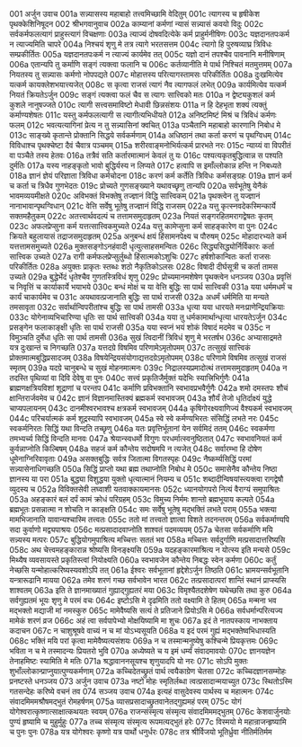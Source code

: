 001	अर्जुन उवाच
001a	सन्न्यासस्य महाबाहो तत्त्वमिच्छामि वेदितुम्
001c	त्यागस्य च हृषीकेश पृथक्केशिनिषूदन
002	श्रीभगवानुवाच
002a	काम्यानां कर्मणां न्यासं सन्न्यासं कवयो विदुः
002c	सर्वकर्मफलत्यागं प्राहुस्त्यागं विचक्षणाः
003a	त्याज्यं दोषवदित्येके कर्म प्राहुर्मनीषिणः
003c	यज्ञदानतपःकर्म न त्याज्यमिति चापरे
004a	निश्चयं शृणु मे तत्र त्यागे भरतसत्तम
004c	त्यागो हि पुरुषव्याघ्र त्रिविधः सम्प्रकीर्तितः
005a	यज्ञदानतपःकर्म न त्याज्यं कार्यमेव तत्
005c	यज्ञो दानं तपश्चैव पावनानि मनीषिणाम्
006a	एतान्यपि तु कर्माणि सङ्गं त्यक्त्वा फलानि च
006c	कर्तव्यानीति मे पार्थ निश्चितं मतमुत्तमम्
007a	नियतस्य तु सन्न्यासः कर्मणो नोपपद्यते
007c	मोहात्तस्य परित्यागस्तामसः परिकीर्तितः
008a	दुःखमित्येव यत्कर्म कायक्लेशभयात्त्यजेत्
008c	स कृत्वा राजसं त्यागं नैव त्यागफलं लभेत्
009a	कार्यमित्येव यत्कर्म नियतं क्रियतेऽर्जुन
009c	सङ्गं त्यक्त्वा फलं चैव स त्यागः सात्त्विको मतः
010a	न द्वेष्ट्यकुशलं कर्म कुशले नानुषज्जते
010c	त्यागी सत्त्वसमाविष्टो मेधावी छिन्नसंशयः
011a	न हि देहभृता शक्यं त्यक्तुं कर्माण्यशेषतः
011c	यस्तु कर्मफलत्यागी स त्यागीत्यभिधीयते
012a	अनिष्टमिष्टं मिश्रं च त्रिविधं कर्मणः फलम्
012c	भवत्यत्यागिनां प्रेत्य न तु सन्न्यासिनां क्वचित्
013a	पञ्चैतानि महाबाहो कारणानि निबोध मे
013c	साङ्ख्ये कृतान्ते प्रोक्तानि सिद्धये सर्वकर्मणाम्
014a	अधिष्ठानं तथा कर्ता करणं च पृथग्विधम्
014c	विविधाश्च पृथक्चेष्टा दैवं चैवात्र पञ्चमम्
015a	शरीरवाङ्मनोभिर्यत्कर्म प्रारभते नरः
015c	न्याय्यं वा विपरीतं वा पञ्चैते तस्य हेतवः
016a	तत्रैवं सति कर्तारमात्मानं केवलं तु यः
016c	पश्यत्यकृतबुद्धित्वान्न स पश्यति दुर्मतिः
017a	यस्य नाहङ्कृतो भावो बुद्धिर्यस्य न लिप्यते
017c	हत्वापि स इमाँल्लोकान्न हन्ति न निबध्यते
018a	ज्ञानं ज्ञेयं परिज्ञाता त्रिविधा कर्मचोदना
018c	करणं कर्म कर्तेति त्रिविधः कर्मसङ्ग्रहः
019a	ज्ञानं कर्म च कर्ता च त्रिधैव गुणभेदतः
019c	प्रोच्यते गुणसङ्ख्याने यथावच्छृणु तान्यपि
020a	सर्वभूतेषु येनैकं भावमव्ययमीक्षते
020c	अविभक्तं विभक्तेषु तज्ज्ञानं विद्धि सात्त्विकम्
021a	पृथक्त्वेन तु यज्ज्ञानं नानाभावान्पृथग्विधान्
021c	वेत्ति सर्वेषु भूतेषु तज्ज्ञानं विद्धि राजसम्
022a	यत्तु कृत्स्नवदेकस्मिन्कार्ये सक्तमहैतुकम्
022c	अतत्त्वार्थवदल्पं च तत्तामसमुदाहृतम्
023a	नियतं सङ्गरहितमरागद्वेषतः कृतम्
023c	अफलप्रेप्सुना कर्म यत्तत्सात्त्विकमुच्यते
024a	यत्तु कामेप्सुना कर्म साहङ्कारेण वा पुनः
024c	क्रियते बहुलायासं तद्राजसमुदाहृतम्
025a	अनुबन्धं क्षयं हिंसामनपेक्ष्य च पौरुषम्
025c	मोहादारभ्यते कर्म यत्तत्तामसमुच्यते
026a	मुक्तसङ्गोऽनहंवादी धृत्युत्साहसमन्वितः
026c	सिद्ध्यसिद्ध्योर्निर्विकारः कर्ता सात्त्विक उच्यते
027a	रागी कर्मफलप्रेप्सुर्लुब्धो हिंसात्मकोऽशुचिः
027c	हर्षशोकान्वितः कर्ता राजसः परिकीर्तितः
028a	अयुक्तः प्राकृतः स्तब्धः शठो नैकृतिकोऽलसः
028c	विषादी दीर्घसूत्री च कर्ता तामस उच्यते
029a	बुद्धेर्भेदं धृतेश्चैव गुणतस्त्रिविधं शृणु
029c	प्रोच्यमानमशेषेण पृथक्त्वेन धनञ्जय
030a	प्रवृत्तिं च निवृत्तिं च कार्याकार्ये भयाभये
030c	बन्धं मोक्षं च या वेत्ति बुद्धिः सा पार्थ सात्त्विकी
031a	यया धर्ममधर्मं च कार्यं चाकार्यमेव च
031c	अयथावत्प्रजानाति बुद्धिः सा पार्थ राजसी
032a	अधर्मं धर्ममिति या मन्यते तमसावृता
032c	सर्वार्थान्विपरीतांश्च बुद्धिः सा पार्थ तामसी
033a	धृत्या यया धारयते मनःप्राणेन्द्रियक्रियाः
033c	योगेनाव्यभिचारिण्या धृतिः सा पार्थ सात्त्विकी
034a	यया तु धर्मकामार्थान्धृत्या धारयतेऽर्जुन
034c	प्रसङ्गेन फलाकाङ्क्षी धृतिः सा पार्थ राजसी
035a	यया स्वप्नं भयं शोकं विषादं मदमेव च
035c	न विमुञ्चति दुर्मेधा धृतिः सा पार्थ तामसी
036a	सुखं त्विदानीं त्रिविधं शृणु मे भरतर्षभ
036c	अभ्यासाद्रमते यत्र दुःखान्तं च निगच्छति
037a	यत्तदग्रे विषमिव परिणामेऽमृतोपमम्
037c	तत्सुखं सात्त्विकं प्रोक्तमात्मबुद्धिप्रसादजम्
038a	विषयेन्द्रियसंयोगाद्यत्तदग्रेऽमृतोपमम्
038c	परिणामे विषमिव तत्सुखं राजसं स्मृतम्
039a	यदग्रे चानुबन्धे च सुखं मोहनमात्मनः
039c	निद्रालस्यप्रमादोत्थं तत्तामसमुदाहृतम्
040a	न तदस्ति पृथिव्यां वा दिवि देवेषु वा पुनः
040c	सत्त्वं प्रकृतिजैर्मुक्तं यदेभिः स्यात्त्रिभिर्गुणैः
041a	ब्राह्मणक्षत्रियविशां शूद्राणां च परन्तप
041c	कर्माणि प्रविभक्तानि स्वभावप्रभवैर्गुणैः
042a	शमो दमस्तपः शौचं क्षान्तिरार्जवमेव च
042c	ज्ञानं विज्ञानमास्तिक्यं ब्रह्मकर्म स्वभावजम्
043a	शौर्यं तेजो धृतिर्दाक्ष्यं युद्धे चाप्यपलायनम्
043c	दानमीश्वरभावश्च क्षत्रकर्म स्वभावजम्
044a	कृषिगोरक्ष्यवाणिज्यं वैश्यकर्म स्वभावजम्
044c	परिचर्यात्मकं कर्म शूद्रस्यापि स्वभावजम्
045a	स्वे स्वे कर्मण्यभिरतः संसिद्धिं लभते नरः
045c	स्वकर्मनिरतः सिद्धिं यथा विन्दति तच्छृणु
046a	यतः प्रवृत्तिर्भूतानां येन सर्वमिदं ततम्
046c	स्वकर्मणा तमभ्यर्च्य सिद्धिं विन्दति मानवः
047a	श्रेयान्स्वधर्मो विगुणः परधर्मात्स्वनुष्ठितात्
047c	स्वभावनियतं कर्म कुर्वन्नाप्नोति किल्बिषम्
048a	सहजं कर्म कौन्तेय सदोषमपि न त्यजेत्
048c	सर्वारम्भा हि दोषेण धूमेनाग्निरिवावृताः
049a	असक्तबुद्धिः सर्वत्र जितात्मा विगतस्पृहः
049c	नैष्कर्म्यसिद्धिं परमां सन्न्यासेनाधिगच्छति
050a	सिद्धिं प्राप्तो यथा ब्रह्म तथाप्नोति निबोध मे
050c	समासेनैव कौन्तेय निष्ठा ज्ञानस्य या परा
051a	बुद्ध्या विशुद्धया युक्तो धृत्यात्मानं नियम्य च
051c	शब्दादीन्विषयांस्त्यक्त्वा रागद्वेषौ व्युदस्य च
052a	विविक्तसेवी लघ्वाशी यतवाक्कायमानसः
052c	ध्यानयोगपरो नित्यं वैराग्यं समुपाश्रितः
053a	अहङ्कारं बलं दर्पं कामं क्रोधं परिग्रहम्
053c	विमुच्य निर्ममः शान्तो ब्रह्मभूयाय कल्पते
054a	ब्रह्मभूतः प्रसन्नात्मा न शोचति न काङ्क्षति
054c	समः सर्वेषु भूतेषु मद्भक्तिं लभते पराम्
055a	भक्त्या मामभिजानाति यावान्यश्चास्मि तत्त्वतः
055c	ततो मां तत्त्वतो ज्ञात्वा विशते तदनन्तरम्
056a	सर्वकर्माण्यपि सदा कुर्वाणो मद्व्यपाश्रयः
056c	मत्प्रसादादवाप्नोति शाश्वतं पदमव्ययम्
057a	चेतसा सर्वकर्माणि मयि सन्न्यस्य मत्परः
057c	बुद्धियोगमुपाश्रित्य मच्चित्तः सततं भव
058a	मच्चित्तः सर्वदुर्गाणि मत्प्रसादात्तरिष्यसि
058c	अथ चेत्त्वमहङ्कारान्न श्रोष्यसि विनङ्क्ष्यसि
059a	यदहङ्कारमाश्रित्य न योत्स्य इति मन्यसे
059c	मिथ्यैष व्यवसायस्ते प्रकृतिस्त्वां नियोक्ष्यति
060a	स्वभावजेन कौन्तेय निबद्धः स्वेन कर्मणा
060c	कर्तुं नेच्छसि यन्मोहात्करिष्यस्यवशोऽपि तत्
061a	ईश्वरः सर्वभूतानां हृद्देशेऽर्जुन तिष्ठति
061c	भ्रामयन्सर्वभूतानि यन्त्रारूढानि मायया
062a	तमेव शरणं गच्छ सर्वभावेन भारत
062c	तत्प्रसादात्परां शान्तिं स्थानं प्राप्स्यसि शाश्वतम्
063a	इति ते ज्ञानमाख्यातं गुह्याद्गुह्यतरं मया
063c	विमृश्यैतदशेषेण यथेच्छसि तथा कुरु
064a	सर्वगुह्यतमं भूयः शृणु मे परमं वचः
064c	इष्टोऽसि मे दृढमिति ततो वक्ष्यामि ते हितम्
065a	मन्मना भव मद्भक्तो मद्याजी मां नमस्कुरु
065c	मामेवैष्यसि सत्यं ते प्रतिजाने प्रियोऽसि मे
066a	सर्वधर्मान्परित्यज्य मामेकं शरणं व्रज
066c	अहं त्वा सर्वपापेभ्यो मोक्षयिष्यामि मा शुचः
067a	इदं ते नातपस्काय नाभक्ताय कदाचन
067c	न चाशुश्रूषवे वाच्यं न च मां योऽभ्यसूयति
068a	य इदं परमं गुह्यं मद्भक्तेष्वभिधास्यति
068c	भक्तिं मयि परां कृत्वा मामेवैष्यत्यसंशयः
069a	न च तस्मान्मनुष्येषु कश्चिन्मे प्रियकृत्तमः
069c	भविता न च मे तस्मादन्यः प्रियतरो भुवि
070a	अध्येष्यते च य इमं धर्म्यं संवादमावयोः
070c	ज्ञानयज्ञेन तेनाहमिष्टः स्यामिति मे मतिः
071a	श्रद्धावाननसूयश्च शृणुयादपि यो नरः
071c	सोऽपि मुक्तः शुभाँल्लोकान्प्राप्नुयात्पुण्यकर्मणाम्
072a	कच्चिदेतच्छ्रुतं पार्थ त्वयैकाग्रेण चेतसा
072c	कच्चिदज्ञानसम्मोहः प्रनष्टस्ते धनञ्जय
073	अर्जुन उवाच
073a	नष्टो मोहः स्मृतिर्लब्धा त्वत्प्रसादान्मयाच्युत
073c	स्थितोऽस्मि गतसन्देहः करिष्ये वचनं तव
074	सञ्जय उवाच
074a	इत्यहं वासुदेवस्य पार्थस्य च महात्मनः
074c	संवादमिममश्रौषमद्भुतं रोमहर्षणम्
075a	व्यासप्रसादाच्छ्रुतवानेतद्गुह्यमहं परम्
075c	योगं योगेश्वरात्कृष्णात्साक्षात्कथयतः स्वयम्
076a	राजन्संस्मृत्य संस्मृत्य संवादमिममद्भुतम्
076c	केशवार्जुनयोः पुण्यं हृष्यामि च मुहुर्मुहुः
077a	तच्च संस्मृत्य संस्मृत्य रूपमत्यद्भुतं हरेः
077c	विस्मयो मे महान्राजन्हृष्यामि च पुनः पुनः
078a	यत्र योगेश्वरः कृष्णो यत्र पार्थो धनुर्धरः
078c	तत्र श्रीर्विजयो भूतिर्ध्रुवा नीतिर्मतिर्मम
